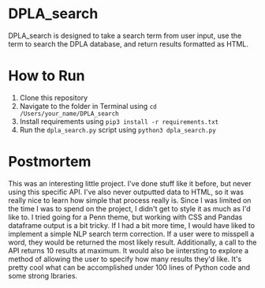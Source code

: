 # DPLA_search
DPLA_search is designed to take a search term from user input, use the term to search the DPLA database, and return results formatted as HTML.

# How to Run
1. Clone this repository
2. Navigate to the folder in Terminal using `cd /Users/your_name/DPLA_search`
3. Install requirements using `pip3 install -r requirements.txt`
4. Run the `dpla_search.py` script using `python3 dpla_search.py`

# Postmortem
This was an interesting little project. I've done stuff like it before, but never using this specific API. I've also never outputted data to HTML, so it was really nice to learn how simple that process really is. Since I was limited on the time I was to spend on the project, I didn't get to style it as much as I'd like to. I tried going for a Penn theme, but working with CSS and Pandas dataframe output is a bit tricky. If I had a bit more time, I would have liked to implement a simple NLP search term correction. If a user were to misspell a word, they would be returned the most likely result. Additionally, a call to the API returns 10 results at maximum. It would also be iintersting to explore a method of allowing the user to specify how many results they'd like. It's pretty cool what can be accomplished under 100 lines of Python code and some strong lbraries.


